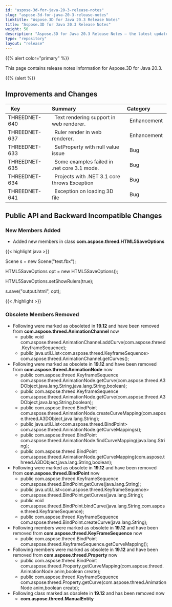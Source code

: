 ```yaml
---
id: "aspose-3d-for-java-20-3-release-notes"
slug: "aspose-3d-for-java-20-3-release-notes"
linktitle: "Aspose.3D for Java 20.3 Release Notes"
title: "Aspose.3D for Java 20.3 Release Notes"
weight: 50
description: "Aspose.3D for Java 20.3 Release Notes – the latest updates and fixes."
type: "repository"
layout: "release"
---
```


{{% alert color="primary" %}} 

This page contains release notes information for Aspose.3D for Java 20.3.

{{% /alert %}} 
## **Improvements and Changes**

|` `**Key**|**Summary**|**Category**|
| :- | :- | :- |
|THREEDNET-640 |` `Text rendering support in web renderer. |` `Enhancement |
|THREEDNET-637 |` `Ruler render in web renderer. |` `Enhancement |
|THREEDNET-633 |` `SetProperty with null value issue |` `Bug |
|THREEDNET-635 |` `Some examples failed in .net core 3.1 mode. |` `Bug |
|THREEDNET-634 |` `Projects with .NET 3.1 core throws Exception |` `Bug |
|THREEDNET-641 |` `Exception on loading 3D file |` `Bug |
## **Public API and Backward Incompatible Changes**
### **New Members Added**
- Added new members in class **com.aspose.threed.HTML5SaveOptions**

{{< highlight java >}}

 Scene s = new Scene("test.fbx");

HTML5SaveOptions opt = new HTML5SaveOptions();

HTML5SaveOptions.setShowRulers(true);

s.save("output.html", opt);

{{< /highlight >}}
### **Obsolete Members Removed**
- Following were marked as obsoleted in **19.12** and have been removed from **com.aspose.threed.AnimationChannel** now
  - public void com.aspose.threed.AnimationChannel.addCurve(com.aspose.threed.KeyframeSequence);
  - public java.util.List<com.aspose.threed.KeyframeSequence> com.aspose.threed.AnimationChannel.getCurves();
- Following were marked as obsolete in **19.12** and have been removed from **com.aspose.threed.AnimationNode** now
  - public com.aspose.threed.KeyframeSequence com.aspose.threed.AnimationNode.getCurve(com.aspose.threed.A3DObject,java.lang.String,java.lang.String,boolean);    
  - public com.aspose.threed.KeyframeSequence com.aspose.threed.AnimationNode.getCurve(com.aspose.threed.A3DObject,java.lang.String,boolean);    
  - public com.aspose.threed.BindPoint com.aspose.threed.AnimationNode.createCurveMapping(com.aspose.threed.A3DObject,java.lang.String);    
  - public java.util.List<com.aspose.threed.BindPoint> com.aspose.threed.AnimationNode.getCurveMappings();    
  - public com.aspose.threed.BindPoint com.aspose.threed.AnimationNode.findCurveMapping(java.lang.String);    
  - public com.aspose.threed.BindPoint com.aspose.threed.AnimationNode.getCurveMapping(com.aspose.threed.A3DObject,java.lang.String,boolean); 
- Following were marked as obsolete in **19.12** and have been removed from **com.aspose.threed.BindPoint** now
  - public com.aspose.threed.KeyframeSequence com.aspose.threed.BindPoint.getCurve(java.lang.String);    
  - public java.util.List<com.aspose.threed.KeyframeSequence> com.aspose.threed.BindPoint.getCurves(java.lang.String);    
  - public void com.aspose.threed.BindPoint.bindCurve(java.lang.String,com.aspose.threed.KeyframeSequence);    
  - public com.aspose.threed.KeyframeSequence com.aspose.threed.BindPoint.createCurve(java.lang.String);
- Following members were marked as obsolete in **19.12** and have been removed from **com.aspose.threed.KeyFrameSequence** now
  - public com.aspose.threed.BindPoint com.aspose.threed.KeyframeSequence.getCurveMapping();
- Following members were marked as obsolete in **19.12** and have been removed from **com.aspose.threed.Property** now
  - public com.aspose.threed.BindPoint com.aspose.threed.Property.getCurveMapping(com.aspose.threed.AnimationNode anim,boolean create);
  - public com.aspose.threed.KeyframeSequence com.aspose.threed.Property.getCurve(com.aspose.threed.AnimationNode anim,boolean create);
- Following class marked as obsolete in **19.12** and has been removed now
  - **com.aspose.threed.ManualEntity**
